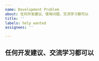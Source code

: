 ```yaml
---
name: Development Problem
about: 任何开发建议、使用问题、交流学习都可以
title: ''
labels: help wanted
assignees: ''

---
```


## 任何开发建议、交流学习都可以
